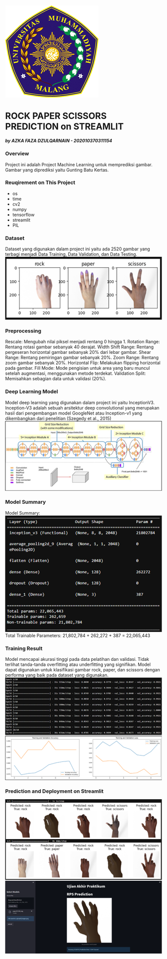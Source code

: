 ![alt text](https://github.com/azkasnape/RPS-Streamlit/blob/main/screenshots/Logo_umm.png)

# **ROCK PAPER SCISSORS PREDICTION on STREAMLIT**
##### _by AZKA FAZA DZULQARNAIN - 202010370311154_

### Overview
Project ini adalah Project Machine Learning untuk memprediksi gambar. Gambar yang diprediksi yaitu Gunting Batu Kertas.

### Reuqirement on This Project
- os
- time
- cv2
- numpy
- tensorflow
- streamlit
- PIL

### Dataset
Dataset yang digunakan dalam project ini yaitu ada 2520 gambar yang terbagi menjadi Data Training, Data Validation, dan Data Testing.
![alt text](https://github.com/azkasnape/RPS-Streamlit/blob/main/screenshots/Dataset.png)

### Preprocessing
Rescale: Mengubah nilai piksel menjadi rentang 0 hingga 1.
Rotation Range: Rentang rotasi gambar sebanyak 40 derajat.
Width Shift Range: Rentang pergeseran horizontal gambar sebanyak 20% dari lebar gambar.
Shear Range: Rentang pemiringan gambar sebanyak 20%.
Zoom Range: Rentang zoom gambar sebanyak 20%.
Horizontal Flip: Melakukan flipping horizontal pada gambar.
Fill Mode: Mode pengisian untuk area yang baru muncul setelah augmentasi, menggunakan metode terdekat.
Validation Split: Memisahkan sebagian data untuk validasi (20%).

### Deep Learning Model
Model deep learning yang digunakan dalam project ini yaitu InceptionV3. Inception-V3 adalah sebuah arsitektur deep convolutional yang merupakan hasil dari pengembangan model GoogleNet atau Inception-v1 yang dikembangkan dari penelitian (Szegedy et al., 2015)
![alt text](https://github.com/azkasnape/RPS-Streamlit/blob/main/screenshots/Architecture.png)

### Model Summary
Model Summary:
![alt text](https://github.com/azkasnape/RPS-Streamlit/blob/main/screenshots/Model.png)
Total Trainable Parameters: 21,802,784 + 262,272 + 387 = 22,065,443

### Training Result
Model mencapai akurasi tinggi pada data pelatihan dan validasi.
Tidak terlihat tanda-tanda overfitting atau underfitting yang signifikan.
Model dapat digunakan untuk klasifikasi gambar rock, paper, dan scissors dengan performa yang baik pada dataset yang digunakan.
![alt text](https://github.com/azkasnape/RPS-Streamlit/blob/main/screenshots/Training.png)
![alt text](https://github.com/azkasnape/RPS-Streamlit/blob/main/screenshots/Graph.png)

### Prediction and Deployment on Streamlit
![alt text](https://github.com/azkasnape/RPS-Streamlit/blob/main/screenshots/PredictionResultModel.png)
![alt text](https://github.com/azkasnape/RPS-Streamlit/blob/main/screenshots/Streamlit.png)
